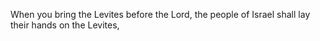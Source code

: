 When you bring the Levites before the Lord, the people of Israel shall lay their hands on the Levites,
